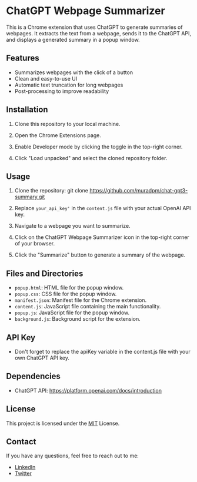 # ChatGPT Webpage Summarizer

This is a Chrome extension that uses ChatGPT to generate summaries of webpages. It extracts the text from a webpage, sends it to the ChatGPT API, and displays a generated summary in a popup window.

## Features

- Summarizes webpages with the click of a button
- Clean and easy-to-use UI
- Automatic text truncation for long webpages
- Post-processing to improve readability

## Installation

1. Clone this repository to your local machine.

2. Open the Chrome Extensions page.

3. Enable Developer mode by clicking the toggle in the top-right corner.

4. Click "Load unpacked" and select the cloned repository folder.

## Usage

1. Clone the repository: git clone https://github.com/muradpm/chat-gpt3-summary.git

2. Replace `your_api_key'` in the `content.js` file with your actual OpenAI API key.

3. Navigate to a webpage you want to summarize.

4. Click on the ChatGPT Webpage Summarizer icon in the top-right corner of your browser.

5. Click the "Summarize" button to generate a summary of the webpage.

## Files and Directories

- `popup.html`: HTML file for the popup window.
- `popup.css`: CSS file for the popup window.
- `manifest.json`: Manifest file for the Chrome extension.
- `content.js`: JavaScript file containing the main functionality.
- `popup.js`: JavaScript file for the popup window.
- `background.js`: Background script for the extension.

## API Key
- Don't forget to replace the apiKey variable in the content.js file with your own ChatGPT API key.

## Dependencies
- ChatGPT API: https://platform.openai.com/docs/introduction

## License

This project is licensed under the [MIT](https://choosealicense.com/licenses/mit/) License.

## Contact

If you have any questions, feel free to reach out to me:

- [LinkedIn](https://www.linkedin.com/in/abdulkadyr0v/)
- [Twitter](https://twitter.com/abdulkadyr0v)
